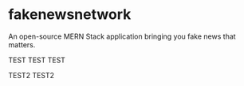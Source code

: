 # fakenewsnetwork
An open-source MERN Stack application bringing you fake news that matters. 

TEST TEST TEST

TEST2 TEST2